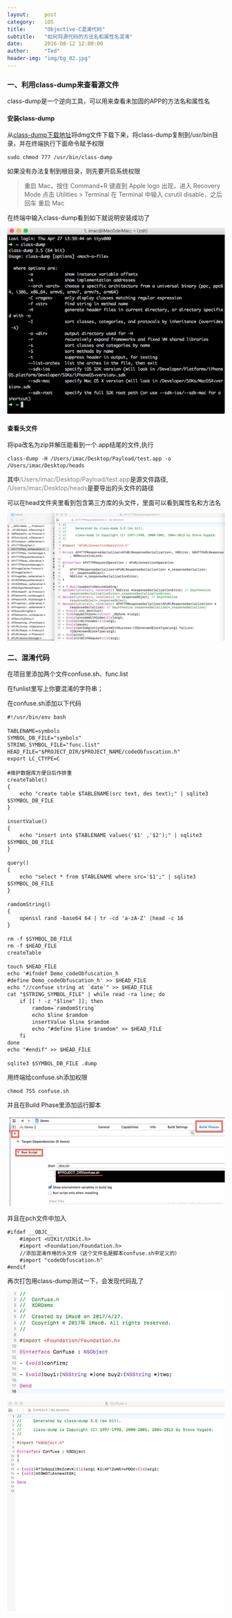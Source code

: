 ```yaml
---
layout:     post
category:   iOS
title:      "Objective-C混淆代码"
subtitle:   "如何将源代码的方法名和属性名混淆"
date:       2016-08-12 12:00:00
author:     "Ted"
header-img: "img/bg_02.jpg"
---
```


### 一、利用class-dump来查看源文件

class-dump是一个逆向工具，可以用来查看未加固的APP的方法名和属性名

#### 安装class-dump

从[class-dump下载地址](http://stevenygard.com/projects/class-dump)将dmg文件下载下来，将class-dump复制到/usr/bin目录，并在终端执行下面命令赋予权限

```
sudo chmod 777 /usr/bin/class-dump
```

如果没有办法复制到根目录，则先要开启系统权限

>重启 Mac，按住 Command+R 键直到 Apple logo 出现，进入 Recovery Mode
>点击 Utilities > Terminal
>在 Terminal 中输入 csrutil disable，之后回车
>重启 Mac

在终端中输入class-dump看到如下就说明安装成功了

![img](/img/ConfuseCode/confuse_00.png)

#### 查看头文件

将ipa改名为zip并解压能看到一个.app结尾的文件,执行

```
class-dump -H /Users/imac/Desktop/Payload/test.app -o /Users/imac/Desktop/heads
```

其中<font color="gray">/Users/imac/Desktop/Payload/test.app</font>是源文件路径,<font color="gray"> /Users/imac/Desktop/heads</font>是要导出的头文件的路径

可以在head文件夹里看到包含第三方库的头文件，里面可以看到属性名和方法名

![img](/img/ConfuseCode/confuse_01.png)

### 二、混淆代码

在项目里添加两个文件confuse.sh、func.list

在funlist里写上你要混淆的字符串；

在confuse.sh添加以下代码

```
#!/usr/bin/env bash

TABLENAME=symbols
SYMBOL_DB_FILE="symbols"
STRING_SYMBOL_FILE="func.list"
HEAD_FILE="$PROJECT_DIR/$PROJECT_NAME/codeObfuscation.h"
export LC_CTYPE=C

#维护数据库方便日后作排重
createTable()
{
    echo "create table $TABLENAME(src text, des text);" | sqlite3 $SYMBOL_DB_FILE
}

insertValue()
{
    echo "insert into $TABLENAME values('$1' ,'$2');" | sqlite3 $SYMBOL_DB_FILE
}

query()
{
    echo "select * from $TABLENAME where src='$1';" | sqlite3 $SYMBOL_DB_FILE
}

ramdomString()
{
    openssl rand -base64 64 | tr -cd 'a-zA-Z' |head -c 16
}

rm -f $SYMBOL_DB_FILE
rm -f $HEAD_FILE
createTable

touch $HEAD_FILE
echo '#ifndef Demo_codeObfuscation_h
#define Demo_codeObfuscation_h' >> $HEAD_FILE
echo "//confuse string at `date`" >> $HEAD_FILE
cat "$STRING_SYMBOL_FILE" | while read -ra line; do
    if [[ ! -z "$line" ]]; then
        ramdom=`ramdomString`
        echo $line $ramdom
        insertValue $line $ramdom
        echo "#define $line $ramdom" >> $HEAD_FILE
    fi
done
echo "#endif" >> $HEAD_FILE

sqlite3 $SYMBOL_DB_FILE .dump
```

用终端给confuse.sh添加权限

```
chmod 755 confuse.sh
```

并且在Build Phase里添加运行脚本

![img](/img/ConfuseCode/confuse_03.png)

并且在pch文件中加入

```
#ifdef __OBJC__  
    #import <UIKit/UIKit.h>  
    #import <Foundation/Foundation.h>  
    //添加混淆作用的头文件（这个文件名是脚本confuse.sh中定义的）  
    #import "codeObfuscation.h"  
#endif  
```

再次打包用class-dump测试一下，会发现代码乱了

![img](/img/ConfuseCode/confuse_04.png)

![img](/img/ConfuseCode/confuse_02.png)